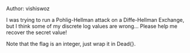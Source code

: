 Author: vishiswoz

I was trying to run a Pohlig-Hellman attack on a Diffe-Hellman Exchange, but I think some of my discrete log values are wrong... Please help me recover the secret value!

Note that the flag is an integer, just wrap it in Dead{}.